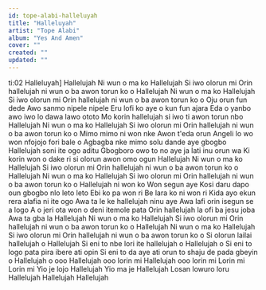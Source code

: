 ```yaml
---
id: tope-alabi-halleluyah
title: "Halleluyah"
artist: "Tope Alabi"
album: "Yes And Amen"
cover: ""
created: ""
updated: ""
---
```


ti:02 Halleluyah]
Hallelujah
Ni wun o ma ko
Hallelujah
Si iwo olorun mi
Orin hallelujah ni wun o ba awon torun ko o
Hallelujah
Ni wun o ma ko
Hallelujah
Si iwo olorun mi
Orin hallelujah ni wun o ba awon torun ko o
Oju orun fun dede
Awo sanmo nipele nipele
Eru lofi ko aye o kun fun ajara
Eda o yanbo awo iwo lo dawa lawo ototo
Mo korin hallelujah si iwo ti awon torun nbo
Hallelujah
Ni wun o ma ko
Hallelujah
Si iwo olorun mi
Orin hallelujah ni wun o ba awon torun ko o
Mimo mimo ni won nke
Awon t'eda orun
Angeli lo wo won nfojojo fori bale o
Agbagba nke mimo solu dande aye gbogbo
Hallelujah soni ite ogo aditu
Gbogboro owo to no aye ja lati inu orun wa
Ki korin won o dake ri si olorun awon omo ogun
Hallelujah
Ni wun o ma ko
Hallelujah
Si iwo olorun mi
Orin hallelujah ni wun o ba awon torun ko o
Hallelujah
Ni wun o ma ko
Hallelujah
Si iwo olorun mi
Orin hallelujah ni wun o ba awon torun ko o
Hallelujah ni won ko
Won segun aye
Kosi daru dapo oun gbogbo nlo leto leto
Ebi ko pa won ri
Be lara ko ni won ri
Kida ayo ekun rera alafia ni ite ogo
Awa ta le ke hallelujah ninu aye
Awa lafi orin isegun se a logo
A o jeri ota won o deni itemole pata
Orin hallelujah la ofi ba jesu joba
Awa ta gba la
Hallelujah
Ni wun o ma ko
Hallelujah
Si iwo olorun mi
Orin hallelujah ni wun o ba awon torun ko o
Hallelujah
Ni wun o ma ko
Hallelujah
Si iwo olorun mi
Orin hallelujah ni wun o ba awon torun ko o
Si olorun lailai hallelujah o
Hallelujah
Si eni to nbe lori ite hallelujah o
Hallelujah o
Si eni to logo pata pira ibere ati opin
Si eni to da aye ati orun to shaju de pada gbeyin o
Hallelujah o ooo
Hallelujah ooo lorin mi
Hallelujah ooo lorin mi
Lorin mi
Lorin mi
Yio je lojo
Hallelujah
Yio ma je
Hallelujah
Losan lowuro loru
Hallelujah
Hallelujah
Hallelujah